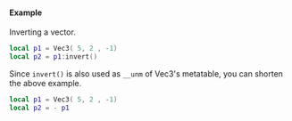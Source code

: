 #### Example
Inverting a vector.
```lua
local p1 = Vec3( 5, 2 , -1)
local p2 = p1:invert()
```
Since `invert()` is also used as `__unm` of Vec3's metatable, you can
shorten the above example.
```lua
local p1 = Vec3( 5, 2 , -1)
local p2 = - p1
```
